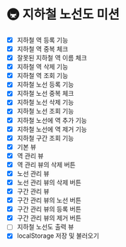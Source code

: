 # 🚇 지하철 노선도 미션
- [x] 지하철 역 등록 기능
- [x] 지하철 역 중복 체크
- [x] 잘못된 지하철 역 이름 체크
- [x] 지하철 역 삭제 기능
- [x] 지하철 역 조회 기능
- [x] 지하철 노선 등록 기능
- [x] 지하철 노선 중복 체크
- [x] 지하철 노선 삭제 기능
- [x] 지하철 노선 조회 기능
- [x] 지하철 노선에 역 추가 기능
- [x] 지하철 노선에 역 제거 기능
- [x] 지하철 구간 조회 기능
- [x] 기본 뷰
- [x] 역 관리 뷰
- [x] 역 관리 뷰의 삭제 버튼
- [x] 노선 관리 뷰
- [x] 노선 관리 뷰의 삭제 버튼
- [x] 구간 관리 뷰
- [x] 구간 관리 뷰의 노선 버튼
- [x] 구간 관리 뷰의 등록 버튼
- [x] 구간 관리 뷰의 제거 버튼
- [ ] 지하철 노선도 출력 뷰
- [x] localStorage 저장 및 불러오기

